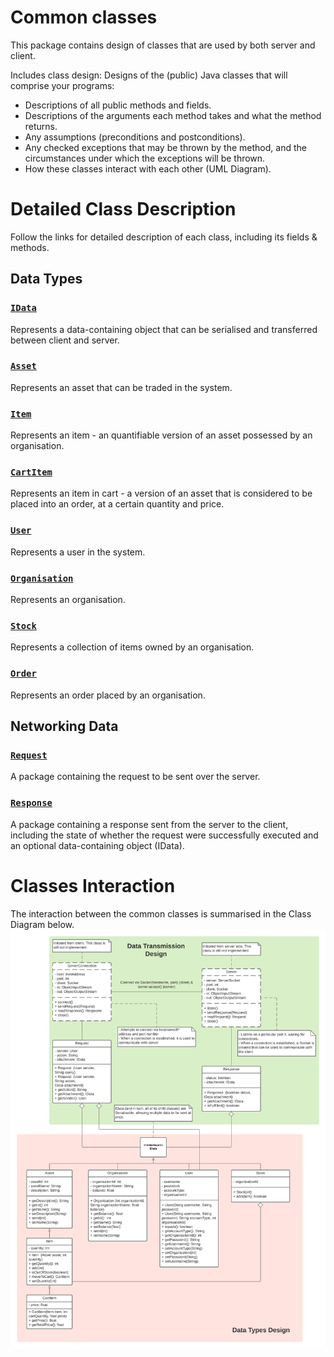 # Common classes 
This package contains design of classes that are used by both server and client.

Includes class design: Designs of the (public) Java classes that will comprise your programs:
- Descriptions of all public methods and fields.
- Descriptions of the arguments each method takes and what the method returns.
- Any assumptions (preconditions and postconditions).
- Any checked exceptions that may be thrown by the method, and the circumstances under which the exceptions will be thrown.
- How these classes interact with each other (UML Diagram).

# Detailed Class Description
Follow the links for detailed description of each class, including its fields & methods.
## Data Types
### [`IData`](../../docs/Detailed_Class_Description/common/dataClasses/IData.html)
Represents a data-containing object that can be serialised and transferred between client and server.

### [`Asset`](../../docs/Detailed_Class_Description/common/dataClasses/Asset.html)
Represents an asset that can be traded in the system.

### [`Item`](../../docs/Detailed_Class_Description/common/dataClasses/Item.html)
Represents an item - an quantifiable version of an asset possessed by an organisation.

### [`CartItem`](../../docs/Detailed_Class_Description/common/dataClasses/CartItem.html)
Represents an item in cart - a version of an asset that is considered to be placed into an order, at a certain quantity and price.

### [`User`](../../docs/Detailed_Class_Description/common/dataClasses/User.html)
Represents a user in the system.

### [`Organisation`](../../docs/Detailed_Class_Description/common/dataClasses/Organisation.html)
Represents an organisation.

### [`Stock`](../../docs/Detailed_Class_Description/common/dataClasses/Stock.html)
Represents a collection of items owned by an organisation.

### [`Order`](../../docs/Detailed_Class_Description/common/dataClasses/Order.html)
Represents an order placed by an organisation.

## Networking Data
### [`Request`](../../docs/Detailed_Class_Description/common/Request.html)
A package containing the request to be sent over the server.

### [`Response`](../../docs/Detailed_Class_Description/common/Response.html)
A package containing a response sent from the server to the client, including the state of whether the request were successfully executed and an optional data-containing object (IData).

# Classes Interaction
The interaction between the common classes is summarised in the Class Diagram below.
![alt text](../../docs/Common_Classes/CAB302_Common_Classes.png "UML Class Diagram of Data Transmission Design and Data Types Design")